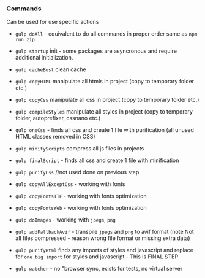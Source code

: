 ### Commands
Can be used for use specific actions

- `gulp doAll` - equivalent to do all commands in proper order same as `npm run zip`
- `gulp startup` init - some packages are asyncronous and require additional initialization.
- `gulp cacheBust` clean cache
- `gulp copyHTML` manipulate all htmls in project (copy to temporary folder etc.)
- `gulp copyCss` manipulate all css in project (copy to temporary folder etc.)
- `gulp compileStyles` manipulate all styles in project (copy to temporary folder, autoprefixer, cssnano etc.)
- `gulp oneCss` - finds all css and create 1 file with purification (all unused HTML classes removed in CSS)
- `gulp minifyScripts` compress all js files in projects
- `gulp finalScript` - finds all css and create 1 file with minification
- `gulp purifyCss` //not used done on previous step

- `gulp copyAllExceptCss` - working with fonts
- `gulp copyFontsTTF` - working with fonts optimization
- `gulp copyFontsWeb` - working with fonts optimization

- `gulp doImages` - working with `jpegs`, `png`
- `gulp addFallbackAvif` - transpile `jpegs` and `png` to avif format (note Not all files compressed - reason wrong file format or missing extra data)
- `gulp purifyHtml` finds any imports of styles and javascript and replace for `one big import` for styles and javascript - This is FINAL STEP

- `gulp watcher` - no "browser sync, exists for tests, no virtual server
